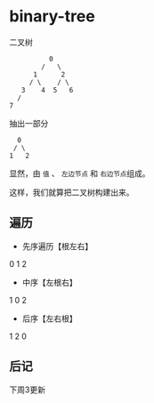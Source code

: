 # binary-tree

二叉树

```
          0
        /   \
      1      2
     / \    / \
   3    4  5   6
  /
7
```

抽出一部分

```
  0
 / \
1   2
```

显然，由 `值` 、 `左边节点` 和 `右边节点`组成。

这样，我们就算把二叉树构建出来。

## 遍历

* 先序遍历【根左右】

0 1 2

* 中序【左根右】

1 0 2

* 后序【左右根】

1 2 0

## 后记

下周3更新

